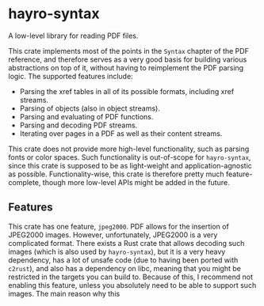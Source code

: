 # hayro-syntax

<!-- cargo-rdme start -->

A low-level library for reading PDF files.

This crate implements most of the points in the `Syntax` chapter of the PDF reference, and therefore
serves as a very good basis for building various abstractions on top of it, without having to reimplement
the PDF parsing logic. The supported features include:
- Parsing the xref tables in all of its possible formats, including xref streams.
- Parsing of objects (also in object streams).
- Parsing and evaluating of PDF functions.
- Parsing and decoding PDF streams.
- Iterating over pages in a PDF as well as their content streams.

This crate does not provide more high-level functionality, such as parsing fonts or color spaces.
Such functionality is out-of-scope for `hayro-syntax`, since this crate is supposed to be
as light-weight and application-agnostic as possible. Functionality-wise, this crate is therefore
pretty much feature-complete, though more low-level APIs might be added in the future.

## Features
This crate has one feature, `jpeg2000`. PDF allows for the insertion of JPEG2000 images. However,
unfortunately, JPEG2000 is a very complicated format. There exists a Rust crate that allows decoding
such images (which is also used by `hayro-syntax`), but it is a very heavy dependency, has a lot of
unsafe code (due to having been ported with `c2rust`), and also has a dependency on libc, meaning that you
might be restricted in the targets you can build to. Because of this, I recommend not enabling this
feature, unless you absolutely need to be able to support such images. The main reason why this

<!-- cargo-rdme end -->
